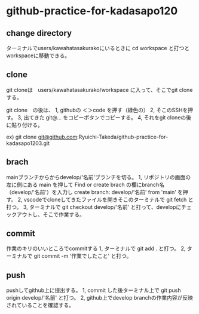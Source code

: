 # github-practice-for-kadasapo120

## change directory
ターミナルでusers/kawahatasakurakoにいるときに cd workspace と打つとworkspaceに移動できる。

## clone
git cloneは　users/kawahatasakurako/workspace
に入って、そこでgit clone　する。

git clone　の後は、
1, githubの ＜＞code を押す（緑色の）
2, そこのSSHを押す。
3, 出てきた git@... をコピーボタンでコピーする。
4, それをgit cloneの後に貼り付ける。

ex) git clone git@github.com:Ryuichi-Takeda/github-practice-for-kadasapo1203.git

## brach
mainブランチからからdevelop/'名前'ブランチを切る。
1, リポジトリの画面の左に側にある main を押して Find or create brach の欄にbranch名（develop/'名前'）を入力し create branch: develop/'名前' from 'main' を押す。
2, vscodeでcloneしてきたファイルを開きそこのターミナルで git fetch と打つ。
3, ターミナルで git checkout develop/'名前' と打って、developにチェックアウトし、そこで作業する。

## commit
作業のキリのいいところでcommitする
1, ターミナルで git add . と打つ。
2, ターミナルで git commit -m '作業でしたこと' と打つ。

## push
pushしてgithub上に提出する。
1, commit した後ターミナル上で git push origin develop/'名前' と打つ。
2, github上でdevelop branchの作業内容が反映されていることを確認する。
